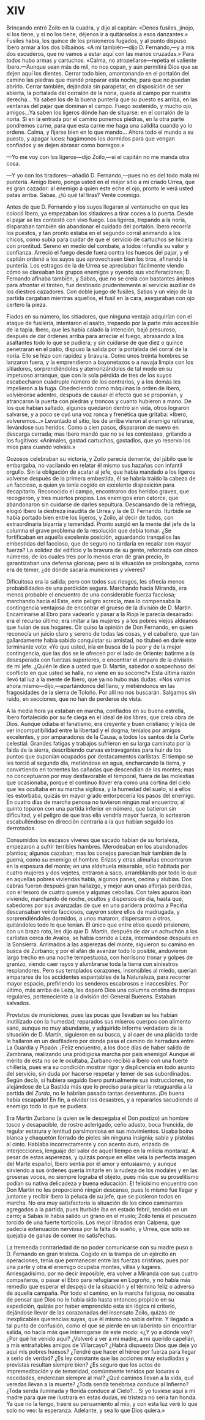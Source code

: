 # XIV

Brincando entró Zoilo en la cuadra, y dijo al capitán: «Denos fusiles, jinojo,
si los tiene, y si no los tiene, déjenos ir a quitárselos a esos danzantes.»
Fusiles había, los quince de los prisioneros fugados, y al punto dispuso Ibero
armar a los dos bilbaínos. «A mí también—dijo D. Fernando,—y a mis dos
escuderos, que no vamos a estar aquí con las manos cruzadas.» Para todos hubo
armas y cartuchos. «Calma, no atropellarse—repetía el valiente Ibero.—Aunque
sean más de mil, no nos copan, y aún permitirá Dios que se dejen aquí los
dientes. Cerrar todo bien, amontonando en el portalón del camino las piedras
que mandé preparar esta noche, para que no puedan abrirlo. Cerrar también,
dejándola sin parapetar, en disposición de ser abierta, la portalada del
corralón de la noria, queda al campo por nuestra derecha… Ya saben los de la
buena puntería que su puesto es arriba, en las ventanas del pajar que dominan
el campo. Fuego sostenido, y mucho ojo, amigos…Ya saben los ligeros dónde han
de situarse: en el corralón de la noria. Si en la entrada por el camino ponemos
piedras, en la otra parte pondremos carne, para que esta carne me haga una
salidita cuando yo lo ordene. Calma, y fijarse bien en lo que mando… Ahora
todo el mundo a su puesto, y apagar luces: hagámonos los dormidos para que
vengan confiados y se dejen abrasar como borregos.»

—Yo me voy con los ligeros—dijo Zoilo,—si el capitán no me manda otra cosa.

—Y yo con los tiradores—añadió D. Fernando,—pues no es del todo mala mi
puntería. Amigo Ibero, ponga usted en el mejor sitio a mi criado Urrea, que es
gran cazador: al enemigo a quien este eche el ojo, pronto le verá usted patas
arriba. Sabas, ¿tú qué tal tiras? Vente conmigo.

Antes de que D. Fernando y los suyos llegaran al ventanucho en que les colocó
Ibero, ya empezaban los sitiadores a tirar coces a la puerta. Desde el pajar se
les contestó con vivo fuego. Los ligeros, trepando a la noria, disparaban
también sin abandonar el cuidado del portalón. Ibero recorría los puestos,
y tan pronto estaba en el segundo corral animando a los chicos, como subía para
cuidar de que el servicio de cartuchos se hiciera con prontitud. Sereno en
medio del combate, a todos infundía su valor y confianza. Arreció el fuego
desde fuera contra los huecos del pajar, y el capitán ordenó a los suyos que
aprovechasen bien los tiros, afinando la puntería. Los estragos de la de Urrea
se apreciaban fácilmente viendo cómo se clareaban los grupos enemigos y oyendo
sus vociferaciones; D. Fernando afinaba también, y Sabas, que no se creía con
bastantes ánimos para afrontar el tiroteo, fue destinado prudentemente al
servicio auxiliar de los diestros cazadores. Con doble juego de fusiles, Sabas
y un viejo de la partida cargaban mientras aquellos, el fusil en la cara,
aseguraban con ojo certero la pieza.

Fiados en su número, los sitiadores, que ninguna ventaja adquirían con el
ataque de fusilería, intentaron el asalto, trepando por la parte más accesible
de la tapia. Ibero, que les había calado la intención, bajó presuroso, después
de dar órdenes arriba para arreciar el fuego, abrasando a los asaltantes todo
lo que se pudiera; y sin cuidarse de que diez o quince penetraran en el patio,
dispuso la salida por la portalada del corral de la noria. Ello se hizo con
rapidez y bravura. Como unos treinta hombres se lanzaron fuera, y la
emprendieron a bayonetazos o a navaja limpia con los sitiadores,
sorprendiéndoles y aterrorizándoles de tal modo en su impetuoso arranque, que
con la sola pérdida de tres de los suyos escabecharon cuádruple número de los
contrarios, y a los demás les impelieron a la fuga. Obedeciendo como máquinas
la orden de Ibero, volviéronse adentro, después de causar el efecto que se
proponían, y atrancaron la puerta con piedras y troncos y cuanto hubieron
a mano. De los que habían saltado, algunos quedaron dentro sin vida, otros
lograron salvarse, y a poco se oyó una voz ronca y frenética que gritaba:
«Ibero, volveremos…» Levantado el sitio, los de arriba vieron al enemigo
retirarse, llevándose sus heridos. Como a cien pasos, dispararon de nuevo en
descarga cerrada; mas Ibero mandó que no se les contestase, gritando a los
fugitivos: «Animales, gastad cartuchos, gastadlos, que yo reservo los míos para
cuando volváis.»

Gozosos celebraban su victoria, y Zoilo parecía demente, del júbilo que le
embargaba, no vacilando en relatar él mismo sus hazañas con infantil orgullo.
Sin la obligación de acatar al jefe, que había mandado a los ligeros volverse
después de la primera embestida, él se habría traído la cabeza de un faccioso,
a quien ya tenía cogido en excelente disposición para decapitarlo. Reconocido
el campo, encontraron dos heridos graves, que recogieron, y tres muertos
propios. Los enemigos eran catorce, que abandonaron sin cuidarse de darles
sepultura. Descansando de la refriega, elogió Ibero la destreza inaudita de
Urrea y la de D. Fernando. Iturbide se había portado bien entre los ligeros,
y Zoilo, al decir de todos, con extraordinaria bizarría y temeridad. Pronto
surgió en la mente del jefe de la columna el grave problema de la resolución
que debía tomar. ¿Se fortificaban en aquella excelente posición, aguardando
tranquilos las embestidas del faccioso, que de seguro no tardaría en recalar
con mayor fuerza? La solidez del edificio y la bravura de su gente, reforzada
con cinco números, de los cuales tres por lo menos eran de gran precio, le
garantizaban una defensa gloriosa; pero si la situación se prolongaba, como era
de temer, ¿de dónde sacaría municiones y víveres?

Dificultosa era la salida; pero con todos sus riesgos, les ofrecía menos
probabilidades de una perdición segura. Marchando hacia Miranda, era menos
probable el encuentro de una considerable fuerza facciosa; marchando hacia el
Este, este peligro acrecía, mas lo compensaba la contingencia ventajosa de
encontrar el grueso de la división de D. Martín. Encaminarse al Ebro para
vadearlo y pasar a la Rioja le parecía desairado: era el recurso último; era
imitar a las mujeres y a los pobres viejos aldeanos que huían de sus hogares.
Oír quiso la opinión de Don Fernando, en quien reconocía un juicio claro
y sereno de todas las cosas, y el caballero, que tan gallardamente había sabido
conquistar su amistad, no titubeó en darle este terminante voto: «Yo que usted,
iría en busca de la peor y de la mejor contingencia, que las dos se le ofrecen
por el lado de Oriente: batirme a la desesperada con fuerzas superiores,
o encontrar el amparo de la división de mi jefe. ¿Quién le dice a usted que D.
Martín, sabedor o sospechoso del conflicto en que usted se halla, no viene en
su socorro?» Esta última razón llevó tal luz a la mente de Ibero, que ya no
hubo más dudas. «Nos vamos ahora mismo—dijo,—apartándonos del llano,
y metiéndonos en las fragosidades de la sierra de Toloño. Por allí no nos
buscarán. Salgamos sin ruido, en secciones, que no han de perderse de vista.

A la media hora ya estaban en marcha, confiados en su buena estrella, Ibero
fortalecido por su fe ciega en el ideal de *los libres*, que creía obra de
Dios. Aunque odiaba el fanatismo, era creyente y buen cristiano; y lejos de ver
incompatibilidad entre la libertad y el dogma, teníalos por amigos excelentes,
y por amparadores de la Causa, a todos los santos de la Corte celestial.
Grandes fatigas y trabajos sufrieron en su larga caminata por la falda de la
sierra, describiendo curvas extravagantes para huir de los puntos que suponían
ocupados por destacamentos carlistas. El tiempo se les torció al segundo día,
metiéndose en agua, encharcando la tierra, y convirtiendo en torrentes las
cañadas que descendían de los montes; mas no conceptuaron por muy desfavorable
el temporal, fuera de las molestias que ocasionaba, porque el continuo llover
era como una cortina del cielo que les ocultaba en su marcha sigilosa, y la
humedad del suelo, si a ellos les estorbaba, quizás en mayor grado entorpecería
los pasos del enemigo. En cuatro días de marcha penosa no tuvieron ningún mal
encuentro; al quinto toparon con una partida inferior en número, que batieron
sin dificultad, y el peligro de que tras ella vendría mayor fuerza, lo
sortearon escabulléndose en dirección contraria a la que habían seguido los
derrotados.

Consumidos los escasos víveres que sacado habían de su fortaleza, empezaron
a sufrir terribles hambres. Merodeaban en los abandonados plantíos; algunos
cazaban; mas los conejos parecían huir también de la guerra, como su enemigo el
hombre. Erizos y otras alimañas encontraron en la espesura del monte; en una
aldehuela miserable, sólo habitada por cuatro mujeres y dos vejetes, entraron
a saco, arramblando por todo lo que en aquellas pobres viviendas había, algunos
panes, cecina y alubias. Dos cabras fueron después gran hallazgo, y mejor aún
unas alforjas perdidas, con el tesoro de cuatro quesos y algunas cebollas. Con
tales apuros iban viviendo, marchando de noche, ocultos y dispersos de día,
hasta que, sabedores por sus avanzadas de que en una paridera próxima a Peciña
descansaban veinte facciosos, cayeron sobre ellos de madrugada,
y sorprendiéndoles dormidos, a unos mataron, dispersaron a otros, quitándoles
todo lo que tenían. El único que entre ellos quedó prisionero, con un brazo
roto, les dijo que D. Martín, después de dar un achuchón a los carlistas cerca
de Avalos, se había corrido a Leza, internándose después en la Sonsierra.
Arrimados a las asperezas del monte, siguieron su camino en busca de Zurbano;
y por el afán de avanzar todo lo posible, anduvieron largo trecho en una noche
tempestuosa, con horrísono tronar y golpes de granizo, viendo caer rayos
y alumbrarse toda la tierra con siniestros resplandores. Pero sus templados
corazones, insensibles al miedo, querían ampararse de los accidentes
espantables de la Naturaleza, para recorrer mayor espacio, prefiriendo los
senderos escabrosos e inaccesibles. Por último, más arriba de Leza, les deparó
Dios una columna cristina de tropas regulares, perteneciente a la división del
General Buerens. Estaban salvados.

Provistos de municiones, pues las pocas que llevaban se les habían inutilizado
con la humedad; reparados sus míseros cuerpos con alimento sano, aunque no muy
abundante, y adquirido informe verdadero de la situación de D. Martín,
siguieron en su busca, y al caer de una plácida tarde le hallaron en un
desfiladero por donde pasa el camino de herradura entre La Guardia y Pipaón.
¡Feliz encuentro, a los doce días de haber salido de Zambrana, realizando una
prodigiosa marcha por país enemigo! Aunque el mérito de esta no se le ocultaba,
Zurbano recibió a Ibero con una fuerte chillería, pues era su condición mostrar
rigor y displicencia en todo asunto del servicio, sin duda por hacerse respetar
y temer de sus subordinados. Según decía, si hubiera seguido Ibero puntualmente
sus instrucciones, no alejándose de La Bastida más que lo preciso para picar la
retaguardia a la partida del *Zurdo*, no le habrían pasado tantas desventuras.
¡De buena había escapado! En fin, a olvidar los desastres, y a repararlos
sacudiendo al enemigo todo lo que se pudiera.

Era Martín Zurbano (a quien se le despegaba el Don postizo) un hombre tosco
y desapacible, de rostro aclerigado, ceño adusto, boca fruncida, de regular
estatura y lentitud parsimoniosa en sus movimientos. Usaba boina blanca
y chaquetón forrado de pieles sin ninguna insignia; sable y pistolas al cinto.
Hablaba incorrectamente y con acento duro, erizado de interjecciones, lenguaje
del valor de aquel tiempo en la milicia montaraz. A pesar de estas asperezas,
y quizás porque en ellas veía la perfecta imagen del Marte español, Ibero
sentía por él amor y entusiasmo; y aunque sirviendo a sus órdenes quería
imitarle en la rudeza de los modales y en las groseras voces, no siempre
lograba el objeto, pues más que su proselitismo podían su nativa delicadeza
y buena educación. El felicísimo encuentro con Don Martín no les proporcionó
ningún descanso, pues lo mismo fue llegar y juntarse y recibir Ibero la peluca
de su jefe, que se pusieron todos en marcha. No era muy satisfactoria la
situación de los cinco caminantes agregados a la partida, pues Iturbide iba en
estado febril, tendido en un carro; a Sabas le había salido un grano en el
muslo; Zoilo tenía el pescuezo torcido de una fuerte tortícolis. Los mejor
librados eran Calpena, que padecía extenuación nerviosa por la falta de sueño,
y Urrea, que sólo se quejaba de ganas de comer no satisfechas.

La tremenda contrariedad de no poder comunicarse con su madre puso a D.
Fernando en gran tristeza. Cogido en la trampa de un ejército en operaciones,
tenía que permanecer entre las fuerzas cristinas, pues por una parte y otra el
enemigo ocupaba montes, villas y lugares. Arriesgadísimo, por no decir
imposible, era volver a Miranda con sus cuatro compañeros, o pasar el Ebro para
refugiarse en Logroño, y no había más remedio que esperar el despejo de la
situación y el término feliz o adverso de aquella campaña. Por todo el camino,
en la marcha fatigosa, no cesaba de pensar que Dios no le había sido hasta
entonces propicio en su expedición, quizás por haber emprendido esta sin lógica
ni criterio, dejándose llevar de las corazonadas del insensato Zoilo, quizás de
inexplicables querencias suyas, que él mismo no sabía definir. Y llegado a tal
punto de confusión, como el que se pierde en un laberinto sin encontrar salida,
no hacía más que interrogarse de este modo: «¿Y yo a dónde voy? ¿Por qué he
venido aquí? ¿Volveré a ver a mi madre, a mi querido capellán, a mis
entrañables amigos de Villarcayo? ¿Habrá dispuesto Dios que deje yo aquí mis
pobres huesos? ¿Tendré que hacer el héroe por fuerza para llegar a serlo de
verdad? ¿Es ley constante que las acciones muy estudiadas y previstas resultan
siempre bien? ¿Es seguro que los actos de impremeditación y de temeridad,
comúnmente tenidos por locuras o necedades, enderezan siempre al mal? ¿Qué
caminos llevan a la vida, qué veredas llevan a la muerte? ¿Toda senda tenebrosa
conduce al Infierno? ¿Toda senda iluminada y florida conduce al Cielo?… Si yo
tuviese aquí a mi madre para que me ilustrara en estas dudas, mi tristeza no
sería tan honda. Ya que no la tengo, traeré su pensamiento al mío, y con esta
luz veré lo que solo no veo: la esperanza. Adelante, y sea lo que Dios quiera.»
